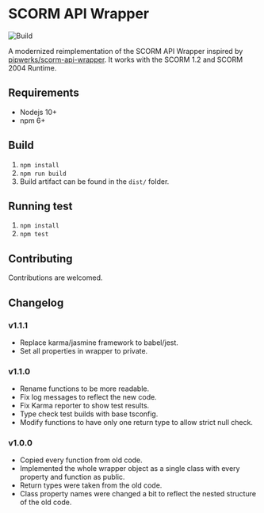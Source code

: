 # SCORM API Wrapper

![Build](https://github.com/szenadam/scorm-api-wrapper/workflows/Build/badge.svg)

A modernized reimplementation of the SCORM API Wrapper inspired by
[pipwerks/scorm-api-wrapper](https://github.com/pipwerks/scorm-api-wrapper).
It works with the SCORM 1.2 and SCORM 2004 Runtime.

## Requirements

- Nodejs 10+
- npm 6+

## Build

1. `npm install`
2. `npm run build`
3. Build artifact can be found in the `dist/` folder.

## Running test

1. `npm install`
2. `npm test`

## Contributing

Contributions are welcomed.

## Changelog

### v1.1.1

- Replace karma/jasmine framework to babel/jest.
- Set all properties in wrapper to private.

### v1.1.0

- Rename functions to be more readable.
- Fix log messages to reflect the new code.
- Fix Karma reporter to show test results.
- Type check test builds with base tsconfig.
- Modify functions to have only one return type to allow strict null check.

### v1.0.0

- Copied every function from old code.
- Implemented the whole wrapper object as a single class with every property and function as public.
- Return types were taken from the old code.
- Class property names were changed a bit to reflect the nested structure of the old code.
